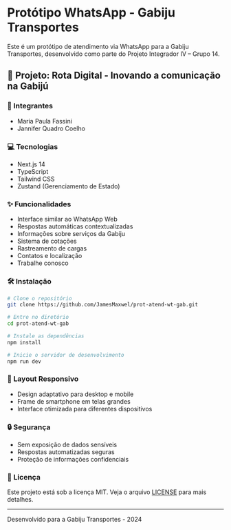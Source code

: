 # Protótipo WhatsApp - Gabiju Transportes

Este é um protótipo de atendimento via WhatsApp para a Gabiju Transportes, desenvolvido como parte do Projeto Integrador IV – Grupo 14.

## 🚀 Projeto: Rota Digital - Inovando a comunicação na Gabijú

### 👥 Integrantes
- Maria Paula Fassini
- Jannifer Quadro Coelho

### 💻 Tecnologias

- Next.js 14
- TypeScript
- Tailwind CSS
- Zustand (Gerenciamento de Estado)

### ✨ Funcionalidades

- Interface similar ao WhatsApp Web
- Respostas automáticas contextualizadas
- Informações sobre serviços da Gabiju
- Sistema de cotações
- Rastreamento de cargas
- Contatos e localização
- Trabalhe conosco

### 🛠️ Instalação

```bash
# Clone o repositório
git clone https://github.com/JamesMaxwel/prot-atend-wt-gab.git

# Entre no diretório
cd prot-atend-wt-gab

# Instale as dependências
npm install

# Inicie o servidor de desenvolvimento
npm run dev
```

### 📱 Layout Responsivo

- Design adaptativo para desktop e mobile
- Frame de smartphone em telas grandes
- Interface otimizada para diferentes dispositivos

### 🔒 Segurança

- Sem exposição de dados sensíveis
- Respostas automatizadas seguras
- Proteção de informações confidenciais

### 📄 Licença

Este projeto está sob a licença MIT. Veja o arquivo [LICENSE](LICENSE) para mais detalhes.

---

Desenvolvido para a Gabiju Transportes - 2024

